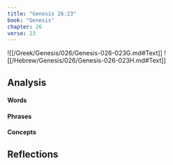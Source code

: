 ```yaml
---
title: "Genesis 26:23"
book: "Genesis"
chapter: 26
verse: 23
---
```

![[/Greek/Genesis/026/Genesis-026-023G.md#Text]]
![[/Hebrew/Genesis/026/Genesis-026-023H.md#Text]]

## Analysis

#### Words

#### Phrases

#### Concepts

## Reflections
